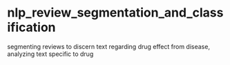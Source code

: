 # nlp_review_segmentation_and_classification
segmenting reviews to discern text regarding drug effect from disease, analyzing text specific to drug
